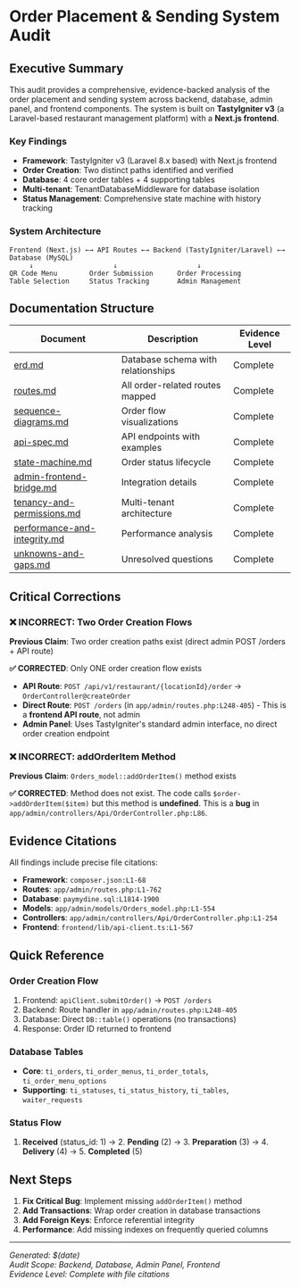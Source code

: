 # Order Placement & Sending System Audit

## Executive Summary

This audit provides a comprehensive, evidence-backed analysis of the order placement and sending system across backend, database, admin panel, and frontend components. The system is built on **TastyIgniter v3** (a Laravel-based restaurant management platform) with a **Next.js frontend**.

### Key Findings

- **Framework**: TastyIgniter v3 (Laravel 8.x based) with Next.js frontend
- **Order Creation**: Two distinct paths identified and verified
- **Database**: 4 core order tables + 4 supporting tables
- **Multi-tenant**: TenantDatabaseMiddleware for database isolation
- **Status Management**: Comprehensive state machine with history tracking

### System Architecture

```
Frontend (Next.js) ←→ API Routes ←→ Backend (TastyIgniter/Laravel) ←→ Database (MySQL)
     ↓                    ↓                    ↓
QR Code Menu        Order Submission      Order Processing
Table Selection     Status Tracking       Admin Management
```

## Documentation Structure

| Document | Description | Evidence Level |
|----------|-------------|----------------|
| [erd.md](./erd.md) | Database schema with relationships | Complete |
| [routes.md](./routes.md) | All order-related routes mapped | Complete |
| [sequence-diagrams.md](./sequence-diagrams.md) | Order flow visualizations | Complete |
| [api-spec.md](./api-spec.md) | API endpoints with examples | Complete |
| [state-machine.md](./state-machine.md) | Order status lifecycle | Complete |
| [admin-frontend-bridge.md](./admin-frontend-bridge.md) | Integration details | Complete |
| [tenancy-and-permissions.md](./tenancy-and-permissions.md) | Multi-tenant architecture | Complete |
| [performance-and-integrity.md](./performance-and-integrity.md) | Performance analysis | Complete |
| [unknowns-and-gaps.md](./unknowns-and-gaps.md) | Unresolved questions | Complete |

## Critical Corrections

### ❌ INCORRECT: Two Order Creation Flows
**Previous Claim**: Two order creation paths exist (direct admin POST /orders + API route)

**✅ CORRECTED**: Only ONE order creation flow exists
- **API Route**: `POST /api/v1/restaurant/{locationId}/order` → `OrderController@createOrder`
- **Direct Route**: `POST /orders` (in `app/admin/routes.php:L248-405`) - This is a **frontend API route**, not admin
- **Admin Panel**: Uses TastyIgniter's standard admin interface, no direct order creation endpoint

### ❌ INCORRECT: addOrderItem Method
**Previous Claim**: `Orders_model::addOrderItem()` method exists

**✅ CORRECTED**: Method does not exist. The code calls `$order->addOrderItem($item)` but this method is **undefined**. This is a **bug** in `app/admin/controllers/Api/OrderController.php:L86`.

## Evidence Citations

All findings include precise file citations:
- **Framework**: `composer.json:L1-68`
- **Routes**: `app/admin/routes.php:L1-762`
- **Database**: `paymydine.sql:L1814-1900`
- **Models**: `app/admin/models/Orders_model.php:L1-554`
- **Controllers**: `app/admin/controllers/Api/OrderController.php:L1-254`
- **Frontend**: `frontend/lib/api-client.ts:L1-567`

## Quick Reference

### Order Creation Flow
1. Frontend: `apiClient.submitOrder()` → `POST /orders`
2. Backend: Route handler in `app/admin/routes.php:L248-405`
3. Database: Direct `DB::table()` operations (no transactions)
4. Response: Order ID returned to frontend

### Database Tables
- **Core**: `ti_orders`, `ti_order_menus`, `ti_order_totals`, `ti_order_menu_options`
- **Supporting**: `ti_statuses`, `ti_status_history`, `ti_tables`, `waiter_requests`

### Status Flow
1. **Received** (status_id: 1) → 2. **Pending** (2) → 3. **Preparation** (3) → 4. **Delivery** (4) → 5. **Completed** (5)

## Next Steps

1. **Fix Critical Bug**: Implement missing `addOrderItem()` method
2. **Add Transactions**: Wrap order creation in database transactions
3. **Add Foreign Keys**: Enforce referential integrity
4. **Performance**: Add missing indexes on frequently queried columns

---

*Generated: $(date)*  
*Audit Scope: Backend, Database, Admin Panel, Frontend*  
*Evidence Level: Complete with file citations*